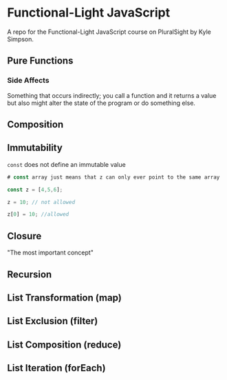 # Functional-Light JavaScript

A repo for the Functional-Light JavaScript course on PluralSight by Kyle Simpson.

## Pure Functions

### Side Affects

Something that occurs indirectly; you call a function and it returns a value but also might alter the state of the program or do something else.

## Composition

## Immutability

`const` does not define an immutable value

```javascript
# const array just means that z can only ever point to the same array

const z = [4,5,6];

z = 10; // not allowed

z[0] = 10; //allowed
```

## Closure

"The most important concept"

## Recursion

## List Transformation (map)

## List Exclusion (filter)

## List Composition (reduce)

## List Iteration (forEach)
